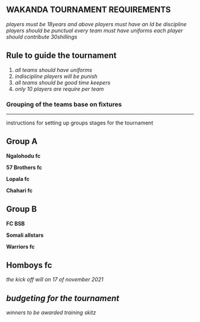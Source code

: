 **WAKANDA TOURNAMENT REQUIREMENTS**
----

*players must be 18years and above
players must have an Id 
be discipline
players should be punctual
every team must have uniforms
each player should contribute 30shillings*

## Rule to guide the tournament

1. *all teams should have uniforms*
2. *indiscipline players will be punish*
3. *all teams should be good time keepers*
4. *only 10 players are require per team*

### Grouping of the teams base on fixtures
----
instructions for setting up groups stages for the tournament

## Group A

**Ngalohodu fc**

**57 Brothers fc**

**Lopala fc**

**Chahari fc**

## Group B

**FC BSB**

**Somali allstars**

**Warriors fc**

**Homboys fc**
-----

*the kick off will on 17 of november 2021*

## *budgeting for the tournament*

*winners to be awarded training skitz*





